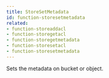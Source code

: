 ```yaml
---
title: StoreSetMetadata
id: function-storesetmetadata
related:
- function-storeaddacl
- function-storegetacl
- function-storegetmetadata
- function-storesetacl
- function-storesetmetadata
---
```


Sets the metadata on bucket or object.
